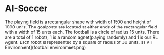 # AI-Soccer
The playing field is a rectangular shape with width of 1500 and height of 1000 units.
The goalposts are located at either ends of the rectangular field with a width of 15 units each.
The football is a circle of radius 15 units.
There are a total of 1 robots, 1 is a random agnet(playing randomly) and 1 is our RL Agent. Each robot is represented by a square of radius of 30 units.
![1 V 1 Environment](football environmnet.png)   
